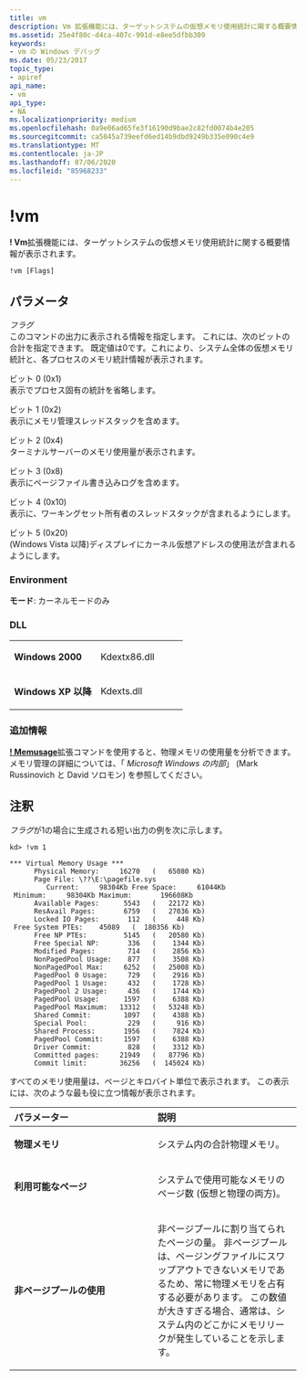 ```yaml
---
title: vm
description: Vm 拡張機能には、ターゲットシステムの仮想メモリ使用統計に関する概要情報が表示されます。
ms.assetid: 25e4f80c-d4ca-407c-991d-e8ee5dfbb309
keywords:
- vm の Windows デバッグ
ms.date: 05/23/2017
topic_type:
- apiref
api_name:
- vm
api_type:
- NA
ms.localizationpriority: medium
ms.openlocfilehash: 0a9e06ad65fe3f16190d9bae2c82fd0074b4e205
ms.sourcegitcommit: ca5045a739eefd6ed14b9dbd9249b335e090c4e9
ms.translationtype: MT
ms.contentlocale: ja-JP
ms.lasthandoff: 07/06/2020
ms.locfileid: "85968233"
---
```

# <a name="vm"></a>!vm


**! Vm**拡張機能には、ターゲットシステムの仮想メモリ使用統計に関する概要情報が表示されます。

```dbgcmd
!vm [Flags]
```

## <a name="span-idddk__vm_dbgspanspan-idddk__vm_dbgspanparameters"></a><span id="ddk__vm_dbg"></span><span id="DDK__VM_DBG"></span>パラメータ


<span id="_______Flags______"></span><span id="_______flags______"></span><span id="_______FLAGS______"></span>*フラグ*   
このコマンドの出力に表示される情報を指定します。 これには、次のビットの合計を指定できます。 既定値は0です。これにより、システム全体の仮想メモリ統計と、各プロセスのメモリ統計情報が表示されます。

<span id="Bit_0__0x1_"></span><span id="bit_0__0x1_"></span><span id="BIT_0__0X1_"></span>ビット 0 (0x1)  
表示でプロセス固有の統計を省略します。

<span id="Bit_1__0x2_"></span><span id="bit_1__0x2_"></span><span id="BIT_1__0X2_"></span>ビット 1 (0x2)  
表示にメモリ管理スレッドスタックを含めます。

<span id="Bit_2__0x4_"></span><span id="bit_2__0x4_"></span><span id="BIT_2__0X4_"></span>ビット 2 (0x4)  
ターミナルサーバーのメモリ使用量が表示されます。

<span id="Bit_3__0x8_"></span><span id="bit_3__0x8_"></span><span id="BIT_3__0X8_"></span>ビット 3 (0x8)  
表示にページファイル書き込みログを含めます。

<span id="Bit_4__0x10_"></span><span id="bit_4__0x10_"></span><span id="BIT_4__0X10_"></span>ビット 4 (0x10)  
表示に、ワーキングセット所有者のスレッドスタックが含まれるようにします。

<span id="Bit_5__0x20_"></span><span id="bit_5__0x20_"></span><span id="BIT_5__0X20_"></span>ビット 5 (0x20)  
(Windows Vista 以降)ディスプレイにカーネル仮想アドレスの使用法が含まれるようにします。

### <a name="span-idenvironmentspanspan-idenvironmentspanspan-idenvironmentspanenvironment"></a><span id="Environment"></span><span id="environment"></span><span id="ENVIRONMENT"></span>Environment

**モード**: カーネルモードのみ


 

### <a name="span-iddllspanspan-iddllspandll"></a><span id="DLL"></span><span id="dll"></span>DLL

<table>
<colgroup>
<col width="50%" />
<col width="50%" />
</colgroup>
<tbody>
<tr class="odd">
<td align="left"><p><strong>Windows 2000</strong></p></td>
<td align="left"><p>Kdextx86.dll</p></td>
</tr>
<tr class="even">
<td align="left"><p><strong>Windows XP 以降</strong></p></td>
<td align="left"><p>Kdexts.dll</p></td>
</tr>
</tbody>
</table>

 

### <a name="span-idadditional_informationspanspan-idadditional_informationspanspan-idadditional_informationspanadditional-information"></a><span id="Additional_Information"></span><span id="additional_information"></span><span id="ADDITIONAL_INFORMATION"></span>追加情報

[**! Memusage**](-memusage.md)拡張コマンドを使用すると、物理メモリの使用量を分析できます。 メモリ管理の詳細については、「 *Microsoft Windows の内部*」 (Mark Russinovich と David ソロモン) を参照してください。

<a name="remarks"></a>注釈
-------

*フラグ*が1の場合に生成される短い出力の例を次に示します。

```dbgcmd
kd> !vm 1

*** Virtual Memory Usage ***
      Physical Memory:     16270   (   65080 Kb)
      Page File: \??\E:\pagefile.sys
         Current:     98304Kb Free Space:     61044Kb
 Minimum:     98304Kb Maximum:       196608Kb
      Available Pages:      5543   (   22172 Kb)
      ResAvail Pages:       6759   (   27036 Kb)
      Locked IO Pages:       112   (     448 Kb)
 Free System PTEs:    45089   (  180356 Kb)
      Free NP PTEs:         5145   (   20580 Kb)
      Free Special NP:       336   (    1344 Kb)
      Modified Pages:        714   (    2856 Kb)
      NonPagedPool Usage:    877   (    3508 Kb)
      NonPagedPool Max:     6252   (   25008 Kb)
      PagedPool 0 Usage:     729   (    2916 Kb)
      PagedPool 1 Usage:     432   (    1728 Kb)
      PagedPool 2 Usage:     436   (    1744 Kb)
      PagedPool Usage:      1597   (    6388 Kb)
      PagedPool Maximum:   13312   (   53248 Kb)
      Shared Commit:        1097   (    4388 Kb)
      Special Pool:          229   (     916 Kb)
      Shared Process:       1956   (    7824 Kb)
      PagedPool Commit:     1597   (    6388 Kb)
      Driver Commit:         828   (    3312 Kb)
      Committed pages:     21949   (   87796 Kb)
      Commit limit:        36256   (  145024 Kb)
```

すべてのメモリ使用量は、ページとキロバイト単位で表示されます。 この表示には、次のような最も役に立つ情報が表示されます。

<table>
<colgroup>
<col width="50%" />
<col width="50%" />
</colgroup>
<thead>
<tr class="header">
<th align="left">パラメーター</th>
<th align="left">説明</th>
</tr>
</thead>
<tbody>
<tr class="odd">
<td align="left"><p><strong>物理メモリ</strong></p></td>
<td align="left"><p>システム内の合計物理メモリ。</p></td>
</tr>
<tr class="even">
<td align="left"><p><strong>利用可能なページ</strong></p></td>
<td align="left"><p>システムで使用可能なメモリのページ数 (仮想と物理の両方)。</p></td>
</tr>
<tr class="odd">
<td align="left"><p><strong>非ページプールの使用</strong></p></td>
<td align="left"><p>非ページプールに割り当てられたページの量。 非ページプールは、ページングファイルにスワップアウトできないメモリであるため、常に物理メモリを占有する必要があります。 この数値が大きすぎる場合、通常は、システム内のどこかにメモリリークが発生していることを示します。</p></td>
</tr>
</tbody>
</table>

 

 

 





